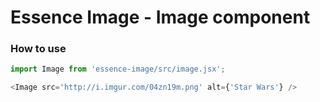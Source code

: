 # Essence Image - Image component

### How to use
```js
import Image from 'essence-image/src/image.jsx';

<Image src='http://i.imgur.com/04zn19m.png' alt={'Star Wars'} />
```
